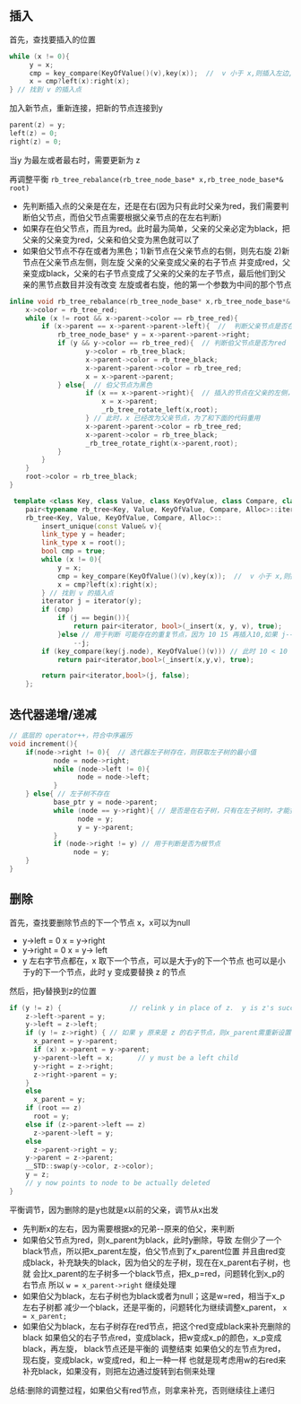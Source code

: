 
##  插入
首先，查找要插入的位置
```cpp
while (x != 0){
     y = x;
     cmp = key_compare(KeyOfValue()(v),key(x));  //  v 小于 x,则插入左边,否则放在右边
     x = cmp?left(x):right(x);
} // 找到 v 的插入点
```
加入新节点，重新连接，把新的节点连接到y
```cpp
parent(z) = y;
left(z) = 0;
right(z) = 0;
```
当y 为最左或者最右时，需要更新为 z

再调整平衡 `rb_tree_rebalance(rb_tree_node_base* x,rb_tree_node_base*& root)`
* 先判断插入点的父亲是在左，还是在右(因为只有此时父亲为red，我们需要判断伯父节点，而伯父节点需要根据父亲节点的在左右判断)
* 如果存在伯父节点，而且为red。此时最为简单，父亲的父亲必定为black，把父亲的父亲变为red，父亲和伯父变为黑色就可以了
* 如果伯父节点不存在或者为黑色；1)新节点在父亲节点的右侧，则先右旋 2)新节点在父亲节点左侧，则左旋 父亲的父亲变成父亲的右子节点
  并变成red，父亲变成black，父亲的右子节点变成了父亲的父亲的左子节点，最后他们到父亲的黑节点数目并没有改变
  左旋或者右旋，他的第一个参数为中间的那个节点

```cpp
inline void rb_tree_rebalance(rb_tree_node_base* x,rb_tree_node_base*& root){
    x->color = rb_tree_red;
    while (x != root && x->parent->color == rb_tree_red){
        if (x->parent == x->parent->parent->left){  //  判断父亲节点是否在左侧
            rb_tree_node_base* y = x->parent->parent->right;
            if (y && y->color == rb_tree_red){  // 判断伯父节点是否为red
                   y->color = rb_tree_black;
                   x->parent->color = rb_tree_black;
                   x->parent->parent->color = rb_tree_red;
                   x = x->parent->parent;
            } else{  // 伯父节点为黑色
                   if (x == x->parent->right){  // 插入的节点在父亲的左侧，需要左旋
                       x = x->parent;
                       _rb_tree_rotate_left(x,root);
                   } // 此时，x 已经改为父亲节点，为了和下面的代码重用
                   x->parent->parent->color = rb_tree_red;
                   x->parent->color = rb_tree_black;
                   _rb_tree_rotate_right(x->parent,root);
            }
        }
    }
    root->color = rb_tree_black;
}
```
```cpp
 template <class Key, class Value, class KeyOfValue, class Compare, class Alloc>
    pair<typename rb_tree<Key, Value, KeyOfValue, Compare, Alloc>::iterator,bool >
    rb_tree<Key, Value, KeyOfValue, Compare, Alloc>::
        insert_unique(const Value& v){
        link_type y = header;
        link_type x = root();
        bool cmp = true;
        while (x != 0){
            y = x;
            cmp = key_compare(KeyOfValue()(v),key(x));  //  v 小于 x,则插入左边,否则放在右边
            x = cmp?left(x):right(x);
        } // 找到 v 的插入点
        iterator j = iterator(y);
        if (cmp)
            if (j == begin()){
                return pair<iterator, bool>(_insert(x, y, v), true);
            }else // 用于判断 可能存在的重复节点，因为 10 15 再插入10,如果 j--必定为10
                --j;
        if (key_compare(key(j.node), KeyOfValue()(v))) // 此时 10 < 10 不成立，插入出错
            return pair<iterator,bool>(_insert(x,y,v), true);

        return pair<iterator,bool>(j, false);
    };
```

##  迭代器递增/递减
```cpp
// 底层的 operator++，符合中序遍历
void increment(){
    if(node->right != 0){  // 迭代器左子树存在，则获取左子树的最小值
           node = node->right;
           while (node->left != 0){
                 node = node->left;
           }
    } else{ // 左子树不存在
           base_ptr y = node->parent;
           while (node == y->right){ // 是否是在右子树，只有在左子树时，才能找到比自己大的节点
                 node = y;
                 y = y->parent;
           }
           if (node->right != y) // 用于判断是否为根节点
                node = y;
    }
}
```
## 删除
首先，查找要删除节点的下一个节点 x，x可以为null
* y->left = 0  x = y->right
* y->right = 0  x = y-> left
* y 左右字节点都在，x 取下一个节点，可以是大于y的下一个节点
  也可以是小于y的下一个节点，此时 y 变成要替换 z 的节点

然后，把y替换到z的位置
```cpp
if (y != z) {                 // relink y in place of z.  y is z's successor
    z->left->parent = y;
    y->left = z->left;
    if (y != z->right) { // 如果 y 原来是 z 的右子节点，则x_parent需重新设置
      x_parent = y->parent;
      if (x) x->parent = y->parent;
      y->parent->left = x;      // y must be a left child
      y->right = z->right;
      z->right->parent = y;
    }
    else
      x_parent = y;
    if (root == z)
      root = y;
    else if (z->parent->left == z)
      z->parent->left = y;
    else
      z->parent->right = y;
    y->parent = z->parent;
    __STD::swap(y->color, z->color);
    y = z;
    // y now points to node to be actually deleted
}
```
平衡调节，因为删除的是y也就是x以前的父亲，调节从x出发
* 先判断x的左右，因为需要根据x的兄弟--原来的伯父，来判断
* 如果伯父节点为red，则x_parent为black，此时y删除，导致
  左侧少了一个black节点，所以把x_parent左旋，伯父节点到了x_parent位置
  并且由red变成black，补充缺失的black，因为伯父的左子树，现在在x_parent右子树，也就
  会比x_parent的左子树多一个black节点，把x_p=red，问题转化到x_p的右节点
  所以 `w = x_parent->right` 继续处理
* 如果伯父为black，左右子树也为black或者为null；这是w=red，相当于x_p左右子树都
  减少一个black，还是平衡的，问题转化为继续调整x_parent， `x = x_parent;`
* 如果伯父为black，左右子树存在red节点，把这个red变成black来补充删除的black
  如果伯父的右子节点red，变成black，把w变成x_p的颜色，x_p变成black，再左旋， black节点还是平衡的  调整结束
  如果伯父的左节点为red，现右旋，变成black，w变成red，和上一种一样
  也就是现考虑用w的右red来补充black，如果没有，则把左边通过旋转到右侧来处理

总结:删除的调整过程，如果伯父有red节点，则拿来补充，否则继续往上递归


